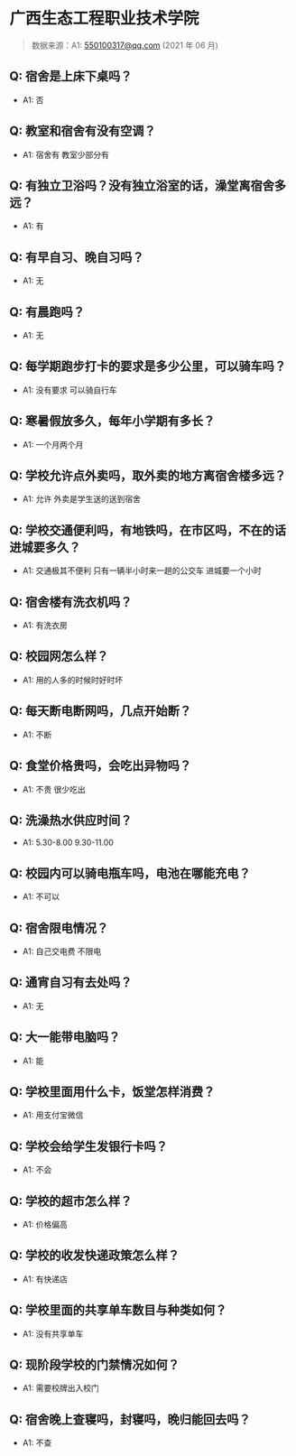 # 广西生态工程职业技术学院

> 数据来源：A1: 550100317@qq.com (2021 年 06 月)

## Q: 宿舍是上床下桌吗？

- A1: 否

## Q: 教室和宿舍有没有空调？

- A1: 宿舍有 教室少部分有

## Q: 有独立卫浴吗？没有独立浴室的话，澡堂离宿舍多远？

- A1: 有

## Q: 有早自习、晚自习吗？

- A1: 无

## Q: 有晨跑吗？

- A1: 无

## Q: 每学期跑步打卡的要求是多少公里，可以骑车吗？

- A1: 没有要求 可以骑自行车

## Q: 寒暑假放多久，每年小学期有多长？

- A1: 一个月两个月

## Q: 学校允许点外卖吗，取外卖的地方离宿舍楼多远？

- A1: 允许 外卖是学生送的送到宿舍

## Q: 学校交通便利吗，有地铁吗，在市区吗，不在的话进城要多久？

- A1: 交通极其不便利 只有一辆半小时来一趟的公交车 进城要一个小时

## Q: 宿舍楼有洗衣机吗？

- A1: 有洗衣房

## Q: 校园网怎么样？

- A1: 用的人多的时候时好时坏

## Q: 每天断电断网吗，几点开始断？

- A1: 不断

## Q: 食堂价格贵吗，会吃出异物吗？

- A1: 不贵 很少吃出

## Q: 洗澡热水供应时间？

- A1: 5.30-8.00 9.30-11.00

## Q: 校园内可以骑电瓶车吗，电池在哪能充电？

- A1: 不可以

## Q: 宿舍限电情况？

- A1: 自己交电费 不限电

## Q: 通宵自习有去处吗？

- A1: 无

## Q: 大一能带电脑吗？

- A1: 能

## Q: 学校里面用什么卡，饭堂怎样消费？

- A1: 用支付宝微信

## Q: 学校会给学生发银行卡吗？

- A1: 不会

## Q: 学校的超市怎么样？

- A1: 价格偏高

## Q: 学校的收发快递政策怎么样？

- A1: 有快递店

## Q: 学校里面的共享单车数目与种类如何？

- A1: 没有共享单车

## Q: 现阶段学校的门禁情况如何？

- A1: 需要校牌出入校门

## Q: 宿舍晚上查寝吗，封寝吗，晚归能回去吗？

- A1: 不查


